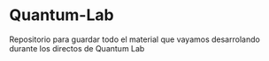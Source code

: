 # Quantum-Lab
Repositorio para guardar todo el material que vayamos desarrolando durante los directos de Quantum Lab
